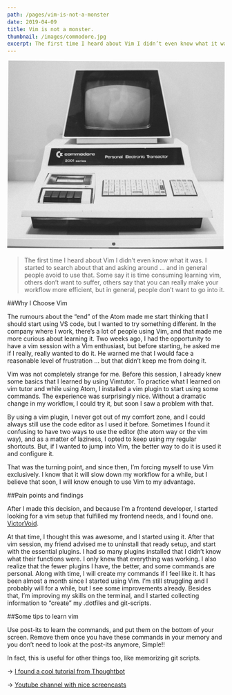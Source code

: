 ```yaml
---
path: /pages/vim-is-not-a-monster
date: 2019-04-09
title: Vim is not a monster.
thumbnail: /images/commodore.jpg
excerpt: The first time I heard about Vim I didn’t even know what it was. I started to search about that and asking around … and in general people avoid to use that. Some say it is time consuming learning vim, others don’t want to suffer, others say that you can really make your workflow more efficient, but in general, people don’t want to go into it.
---
```


![](./commodore.jpg)

> The first time I heard about Vim I didn’t even know what it was. I started to search about that and asking around … and in general people avoid to use that. Some say it is time consuming learning vim, others don’t want to suffer, others say that you can really make your
> workflow more efficient, but in general, people don’t want to go into it.

##Why I Choose Vim

The rumours about the “end” of the Atom made me start thinking that I should start using VS code, but I wanted to try something different. In the company where I work, there’s a lot of people using Vim, and that made me more curious about learning it.
Two weeks ago, I had the opportunity to have a vim session with a Vim enthusiast, but before starting, he asked me if I really, really wanted to do it. He warned me that I would face a reasonable level of frustration … but that didn’t keep me from doing it.

Vim was not completely strange for me. Before this session, I already knew some basics that I learned by using Vimtutor. To practice what I learned on vim tutor and while using Atom, I installed a vim plugin to start using some commands. The experience was surprisingly nice. Without a dramatic change in my workflow, I could try it, but soon I saw a problem with that.

By using a vim plugin, I never got out of my comfort zone, and I could always still use the code editor as I used it before. Sometimes I found it confusing to have two ways to use the editor (the atom way or the vim way), and as a matter of laziness, I opted to keep using my regular shortcuts.
But, if I wanted to jump into Vim, the better way to do it is used it and configure it.

That was the turning point, and since then, I’m forcing myself to use Vim exclusively. I know that it will slow down my workflow for a while, but I believe that soon, I will know enough to use Vim to my advantage.

##Pain points and findings

After I made this decision, and because I’m a frontend developer, I started looking for a vim setup that fulfilled my frontend needs, and I found one. [VictorVoid](https://github.com/VictorVoid/vim-frontend/).

At that time, I thought this was awesome, and I started using it.
After that vim session, my friend advised me to uninstall that ready setup, and start with the essential plugins. I had so many plugins installed that I didn’t know what their functions were.
I only knew that everything was working. I also realize that the fewer plugins I have, the better, and some commands are personal. Along with time, I will create my commands if I feel like it.
It has been almost a month since I started using Vim. I’m still struggling and I probably will for a while, but I see some improvements already. Besides that, I’m improving my skills on the terminal, and I started collecting information to “create” my .dotfiles and git-scripts.

##Some tips to learn vim

Use post-its to learn the commands, and put them on the bottom of your screen. Remove them once you have these commands in your memory and you don’t need to look at the post-its anymore, Simple!!

In fact, this is useful for other things too, like memorizing git scripts.

→ [I found a cool tutorial from Thoughtbot](https://www.thoughtbot.com/upcase)

→ [Youtube channel with nice screencasts](https://www.youtube.com/channel/UCXPHFM88IlFn68OmLwtPmZA)
